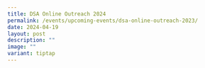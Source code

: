 ```yaml
---
title: DSA Online Outreach 2024
permalink: /events/upcoming-events/dsa-online-outreach-2023/
date: 2024-04-19
layout: post
description: ""
image: ""
variant: tiptap
---
```

